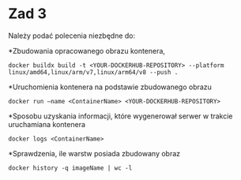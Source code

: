 # Zad 3
Należy podać polecenia niezbędne do:

*Zbudowania opracowanego obrazu kontenera,
```
docker buildx build -t <YOUR-DOCKERHUB-REPOSITORY> --platform linux/amd64,linux/arm/v7,linux/arm64/v8 --push .
```
*Uruchomienia kontenera na podstawie zbudowanego obrazu
```
docker run –name <ContainerName> <YOUR-DOCKERHUB-REPOSITORY> 
```
*Sposobu uzyskania informacji, które wygenerował serwer w trakcie uruchamiana kontenera
```
docker logs <ContainerName>
```
*Sprawdzenia, ile warstw posiada zbudowany obraz
```
docker history -q imageName | wc -l     
```
